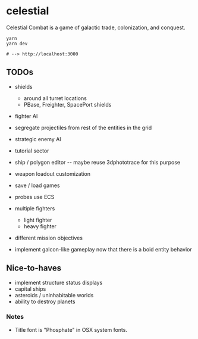 # celestial

Celestial Combat is a game of galactic trade, colonization, and conquest. 

```
yarn
yarn dev

# --> http://localhost:3000
```

## TODOs
- shields
    - around all turret locations
    - PBase, Freighter, SpacePort shields
- fighter AI
- segregate projectiles from rest of the entities in the grid
- strategic enemy AI
- tutorial sector
- ship / polygon editor -- maybe reuse 3dphototrace for this purpose 
- weapon loadout customization

- save / load games

- probes use ECS

- multiple fighters
    - light fighter
    - heavy fighter
- different mission objectives

- implement galcon-like gameplay now that there is a boid entity behavior

## Nice-to-haves

- implement structure status displays
- capital ships
- asteroids / uninhabitable worlds
- ability to destroy planets

### Notes
- Title font is "Phosphate" in OSX system fonts.